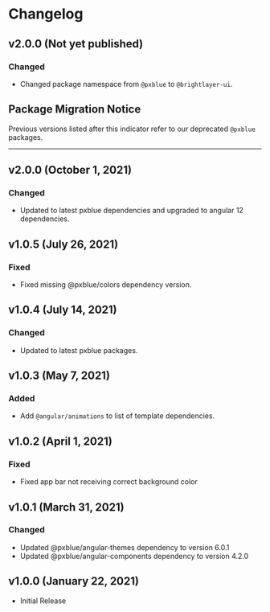 # Changelog

## v2.0.0 (Not yet published)

### Changed

-   Changed package namespace from `@pxblue` to `@brightlayer-ui`.

## Package Migration Notice

Previous versions listed after this indicator refer to our deprecated `@pxblue` packages.

---

## v2.0.0 (October 1, 2021)

### Changed

-   Updated to latest pxblue dependencies and upgraded to angular 12 dependencies.

## v1.0.5 (July 26, 2021)

### Fixed

-   Fixed missing @pxblue/colors dependency version.

## v1.0.4 (July 14, 2021)

### Changed

-   Updated to latest pxblue packages.

## v1.0.3 (May 7, 2021)

### Added

-   Add `@angular/animations` to list of template dependencies.

## v1.0.2 (April 1, 2021)

### Fixed

-   Fixed app bar not receiving correct background color

## v1.0.1 (March 31, 2021)

### Changed

-   Updated @pxblue/angular-themes dependency to version 6.0.1
-   Updated @pxblue/angular-components dependency to version 4.2.0

## v1.0.0 (January 22, 2021)

-   Initial Release
